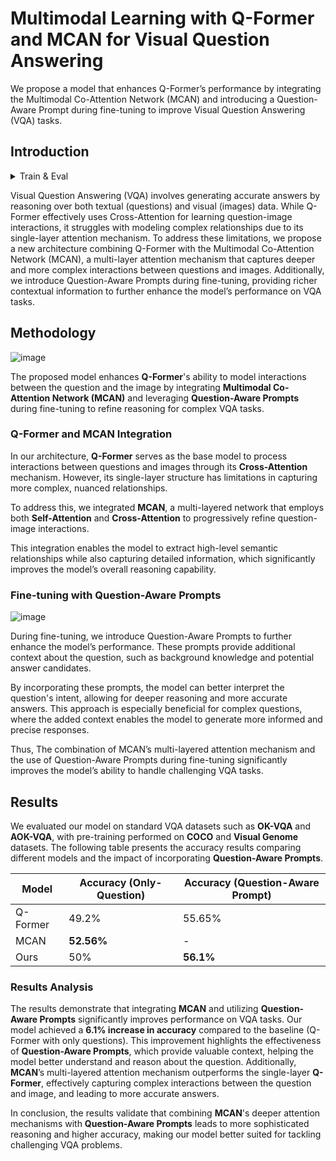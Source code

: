 # Multimodal Learning with Q-Former and MCAN for Visual Question Answering

We propose a model that enhances Q-Former’s performance by integrating the Multimodal Co-Attention Network (MCAN) and introducing a Question-Aware Prompt during fine-tuning to improve Visual Question Answering (VQA) tasks.

## Introduction

<details>
  <summary>Train & Eval</summary>
  
  ## Training & Inference
  
  ### Train
  After downloading the training datasets and specifying their path in [dataset configs](daiv/configs/datasets/), we are ready for training!
  
  #### 0. Setting Environments
  ```Shell
  conda create -n fusion python=3.9
  ```
  ```Shell
  git clone 
  ```
  ```Shell
  cd BLIVA
  ```
  ```Shell
  pip install -e .
  ```
  if packaging error occurs, then:
  ```Shell
  pip install setuptools==69.5.1
  ```

  ### Training
  
  #### 1. Pretraining of Dm-Former
  ```Shell
  python train.py --cfg-path train_configs/pretrain_stage1.yaml
  ```
  #### 2. Pretraining of visual assistant branch
  
  ```Shell
  python train.py --cfg-path train_configs/pretrain_stage2.yaml
  ```
  #### 3. Instruction Finetuning 
  ```Shell
  python train.py --cfg-path train_configs/finetune_stage2.yaml
  ```
  ### Evaluation
  
  #### Evaluation of Stage2 
  ```Shell
  python evaluate.py --cfg-path train_configs/pretrain_stage2_eval.yaml
  ```
  
  ```Shell
  python evaluate.py --cfg-path train_configs/finetune_stage2_eval.yaml
  ```
  
  #### Training with MCAN output (prophet) - okvqa
  ```Shell
  python train.py --cfg-path train_configs/finetune_stage2_t5_vqa.yaml
  ```
  ```Shell
  python evaluate.py --cfg-path train_configs/eval_stage2_vqa.yaml
  ```

</details>

Visual Question Answering (VQA) involves generating accurate answers by reasoning over both textual (questions) and visual (images) data. While Q-Former effectively uses Cross-Attention for learning question-image interactions, it struggles with modeling complex relationships due to its single-layer attention mechanism. 
To address these limitations, we propose a new architecture combining Q-Former with the Multimodal Co-Attention Network (MCAN), a multi-layer attention mechanism that captures deeper and more complex interactions between questions and images. Additionally, we introduce Question-Aware Prompts during fine-tuning, providing richer contextual information to further enhance the model’s performance on VQA tasks.

## Methodology

![image](imgs/model_Architecture_train.png)

The proposed model enhances **Q-Former**'s ability to model interactions between the question and the image by integrating **Multimodal Co-Attention Network (MCAN)** and leveraging **Question-Aware Prompts** during fine-tuning to refine reasoning for complex VQA tasks.

### Q-Former and MCAN Integration

In our architecture, **Q-Former** serves as the base model to process interactions between questions and images through its **Cross-Attention** mechanism. However, its single-layer structure has limitations in capturing more complex, nuanced relationships.

To address this, we integrated **MCAN**, a multi-layered network that employs both **Self-Attention** and **Cross-Attention** to progressively refine question-image interactions.

This integration enables the model to extract high-level semantic relationships while also capturing detailed information, which significantly improves the model’s overall reasoning capability.

### Fine-tuning with Question-Aware Prompts

![image](imgs/model_finetuning.png)

During fine-tuning, we introduce Question-Aware Prompts to further enhance the model’s performance. These prompts provide additional context about the question, such as background knowledge and potential answer candidates. 

By incorporating these prompts, the model can better interpret the question's intent, allowing for deeper reasoning and more accurate answers. This approach is especially beneficial for complex questions, where the added context enables the model to generate more informed and precise responses.

Thus, The combination of MCAN’s multi-layered attention mechanism and the use of Question-Aware Prompts during fine-tuning significantly improves the model’s ability to handle challenging VQA tasks.

## Results

We evaluated our model on standard VQA datasets such as **OK-VQA** and **AOK-VQA**, with pre-training performed on **COCO** and **Visual Genome** datasets. The following table presents the accuracy results comparing different models and the impact of incorporating **Question-Aware Prompts**.

| Model           | Accuracy (Only-Question) | Accuracy (Question-Aware Prompt) |
|-----------------|--------------------------|----------------------------------|
| Q-Former        | 49.2%                     | 55.65%                          |
| MCAN            | **52.56%**                | -                                |
| Ours            | 50%                       | **56.1%**                           |

### Results Analysis
The results demonstrate that integrating **MCAN** and utilizing **Question-Aware Prompts** significantly improves performance on VQA tasks. Our model achieved a **6.1% increase in accuracy** compared to the baseline (Q-Former with only questions). This improvement highlights the effectiveness of **Question-Aware Prompts**, which provide valuable context, helping the model better understand and reason about the question. Additionally, **MCAN**’s multi-layered attention mechanism outperforms the single-layer **Q-Former**, effectively capturing complex interactions between the question and image, and leading to more accurate answers.

In conclusion, the results validate that combining **MCAN**'s deeper attention mechanisms with **Question-Aware Prompts** leads to more sophisticated reasoning and higher accuracy, making our model better suited for tackling challenging VQA problems.
